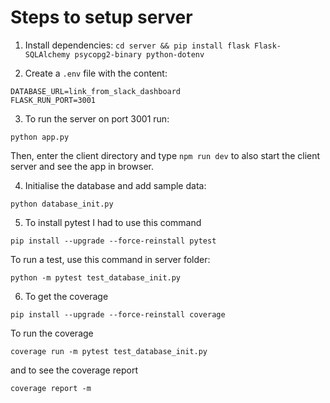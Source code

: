 # Steps to setup server

1. Install dependencies:
   `cd server && pip install flask Flask-SQLAlchemy psycopg2-binary python-dotenv`

2. Create a `.env` file with the content:

```
DATABASE_URL=link_from_slack_dashboard
FLASK_RUN_PORT=3001
```

3. To run the server on port 3001 run:

```
python app.py
```

Then, enter the client directory and type `npm run dev` to also start the client server and see the app in browser.

4. Initialise the database and add sample data:

```
python database_init.py
```
5. To install pytest I had to use this command
```
pip install --upgrade --force-reinstall pytest
```
To run a test, use this command in server folder:
```
python -m pytest test_database_init.py
```
6. To get the coverage 
```
pip install --upgrade --force-reinstall coverage
```
To run the coverage
```
coverage run -m pytest test_database_init.py
```
and to see the coverage report
```
coverage report -m
```